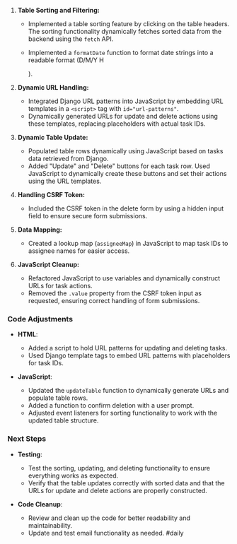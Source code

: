 1. **Table Sorting and Filtering:**
    
    - Implemented a table sorting feature by clicking on the table headers. The sorting functionality dynamically fetches sorted data from the backend using the `fetch` API.
    - Implemented a `formatDate` function to format date strings into a readable format (D/M/Y H
        
        ).
2. **Dynamic URL Handling:**
    
    - Integrated Django URL patterns into JavaScript by embedding URL templates in a `<script>` tag with `id="url-patterns"`.
    - Dynamically generated URLs for update and delete actions using these templates, replacing placeholders with actual task IDs.
3. **Dynamic Table Update:**
    
    - Populated table rows dynamically using JavaScript based on tasks data retrieved from Django.
    - Added "Update" and "Delete" buttons for each task row. Used JavaScript to dynamically create these buttons and set their actions using the URL templates.
4. **Handling CSRF Token:**
    
    - Included the CSRF token in the delete form by using a hidden input field to ensure secure form submissions.
5. **Data Mapping:**
    
    - Created a lookup map (`assigneeMap`) in JavaScript to map task IDs to assignee names for easier access.
6. **JavaScript Cleanup:**
    
    - Refactored JavaScript to use variables and dynamically construct URLs for task actions.
    - Removed the `.value` property from the CSRF token input as requested, ensuring correct handling of form submissions.

### Code Adjustments

- **HTML**:
    
    - Added a script to hold URL patterns for updating and deleting tasks.
    - Used Django template tags to embed URL patterns with placeholders for task IDs.
- **JavaScript**:
    
    - Updated the `updateTable` function to dynamically generate URLs and populate table rows.
    - Added a function to confirm deletion with a user prompt.
    - Adjusted event listeners for sorting functionality to work with the updated table structure.

### Next Steps

- **Testing**:
    
    - Test the sorting, updating, and deleting functionality to ensure everything works as expected.
    - Verify that the table updates correctly with sorted data and that the URLs for update and delete actions are properly constructed.
- **Code Cleanup**:
    
    - Review and clean up the code for better readability and maintainability.
    - Update and test email functionality as needed.
#daily 